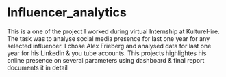 # Influencer_analytics 
This is a one of the project I worked during virtual Internship at KultureHire. The task was to analyse social media presence for last one year for any selected influencer. I chose Alex Frieberg and analysed data for last one year for his Linkedin & you tube accounts. This projects highlightes his online presence on several parameters using dashboard & final report documents it in detail
